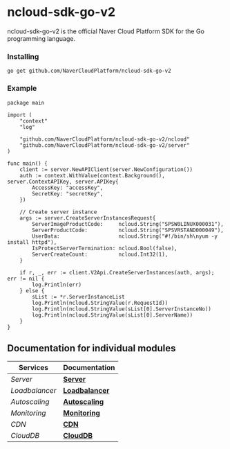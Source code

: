 # ncloud-sdk-go-v2

ncloud-sdk-go-v2 is the official Naver Cloud Platform SDK for the Go programming language.

### Installing

```
go get github.com/NaverCloudPlatform/ncloud-sdk-go-v2
```

### Example

```
package main

import (
	"context"
	"log"

	"github.com/NaverCloudPlatform/ncloud-sdk-go-v2/ncloud"
	"github.com/NaverCloudPlatform/ncloud-sdk-go-v2/server"
)

func main() {
	client := server.NewAPIClient(server.NewConfiguration())
	auth := context.WithValue(context.Background(), server.ContextAPIKey, server.APIKey{
		AccessKey: "accessKey",
		SecretKey: "secretKey",
	})

	// Create server instance
	args := server.CreateServerInstancesRequest{
		ServerImageProductCode:     ncloud.String("SPSW0LINUX000031"),
		ServerProductCode:          ncloud.String("SPSVRSTAND000049"),
		UserData:                   ncloud.String("#!/bin/sh\nyum -y install httpd"),
		IsProtectServerTermination: ncloud.Bool(false),
		ServerCreateCount:          ncloud.Int32(1),
	}

	if r, _, err := client.V2Api.CreateServerInstances(auth, args); err != nil {
		log.Println(err)
	} else {
		sList := *r.ServerInstanceList
		log.Println(ncloud.StringValue(r.RequestId))
		log.Println(ncloud.StringValue(sList[0].ServerInstanceNo))
		log.Println(ncloud.StringValue(sList[0].ServerName))
	}
}
```

## Documentation for individual modules

| Services       | Documentation                                                                                                           |
| -------------- | ------------------------------------------ |
| _Server_       | [**Server**](server/README.md)             |
| _Loadbalancer_ | [**Loadbalancer**](loadbalancer/README.md) |
| _Autoscaling_  | [**Autoscaling**](autoscaling/README.md)   |
| _Monitoring_   | [**Monitoring**](monitoring/README.md)     |
| _CDN_          | [**CDN**](cdn/README.md)                   |
| _CloudDB_      | [**CloudDB**](clouddb/README.md)           |

